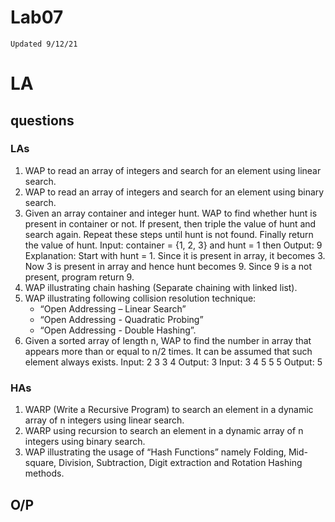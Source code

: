 # Lab07

`Updated 9/12/21`

# LA

## questions
### LAs
1. WAP to read an array of integers and search for an element using linear search.
1. WAP to read an array of integers and search for an element using binary search.
1. Given an array container and integer hunt. WAP to find whether hunt is present in container or not. If present, then triple the value of hunt and search again. Repeat these steps until hunt is not found. Finally return the value of hunt. 
    Input: container = {1, 2, 3} and hunt = 1 then Output: 9
    Explanation: Start with hunt = 1. Since it is present in array, it becomes 3. Now 3 is present in array and hence hunt becomes 9. Since 9 is a not present, program return 9.
1. WAP illustrating chain hashing (Separate chaining with linked list).
1. WAP illustrating following collision resolution technique:
    * “Open Addressing – Linear Search”
    * “Open Addressing - Quadratic Probing” 
    * “Open Addressing - Double Hashing”.
1. Given a sorted array of length n, WAP to find the number in array that appears more than or equal to n/2 times. It can be assumed that such element always exists. 
    Input:  2 3 3 4 Output: 3 
    Input:  3 4 5 5 5 Output: 5

### HAs
1. WARP (Write a Recursive Program) to search an element in a dynamic array of n integers using linear search.
1. WARP using recursion to search an element in a dynamic array of n integers using binary search.
1. WAP illustrating the usage of “Hash Functions” namely Folding, Mid-square, Division, Subtraction, Digit extraction and Rotation Hashing methods.


## O/P